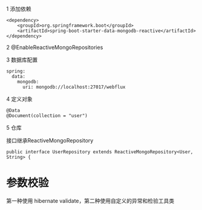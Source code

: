 1 添加依赖
```
<dependency>
    <groupId>org.springframework.boot</groupId>
    <artifactId>spring-boot-starter-data-mongodb-reactive</artifactId>
</dependency>
```

2 @EnableReactiveMongoRepositories

3  数据库配置
```
spring:
  data:
    mongodb:
      uri: mongodb://localhost:27017/webflux
```

4 定义对象
```
@Data
@Document(collection = "user")
```

5 仓库

接口继承ReactiveMongoRepository
```
public interface UserRepository extends ReactiveMongoRepository<User, String> {
```


# 参数校验
第一种使用 hibernate validate，第二种使用自定义的异常和检验工具类